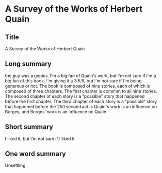 # A Survey of the Works of Herbert Quain

## Title
A Survey of the Works of Herbert Quain

## Long summary
the guy was a genius.   I'm a big fan of Quain's work, but I'm not sure if I'm a big fan of this book. I'm giving it a 3.5/5, but I'm not sure if I'm being generous or not.  The book is composed of nine stories, each of which is composed of three chapters. The first chapter is common to all nine stories. The second chapter of each story is a "possible" story that happened before the first chapter. The third chapter of each story is a "possible" story that happened before the  250 second  act  is                                                            Quain's work is an influence on Borges, and Borges' work is an influence on Quain.

## Short summary
I liked it, but I'm not sure if I liked it.

## One word summary
Unsettling